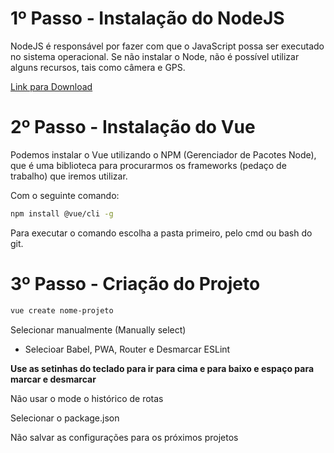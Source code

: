 # 1º Passo - Instalação do NodeJS
NodeJS é responsável por fazer com que o JavaScript possa ser executado no sistema operacional. Se não instalar o Node, não é possível utilizar alguns recursos, tais como câmera e GPS.

[Link para Download](https://nodejs.org/en/download/)

# 2º Passo - Instalação do Vue
Podemos instalar o Vue utilizando o NPM (Gerenciador de Pacotes Node), que é uma biblioteca para procurarmos os frameworks (pedaço de trabalho) que iremos utilizar.

Com o seguinte comando:

``` bash
npm install @vue/cli -g
```

Para executar o comando escolha a pasta primeiro, pelo cmd ou bash do git.

# 3º Passo - Criação do Projeto

``` bash
vue create nome-projeto
```

Selecionar manualmente (Manually select)
- Selecioar Babel, PWA, Router e Desmarcar ESLint

**Use as setinhas do teclado para ir para cima e para baixo e espaço para marcar e desmarcar**

Não usar o mode o histórico de rotas

Selecionar o package.json

Não salvar as configurações para os próximos projetos
